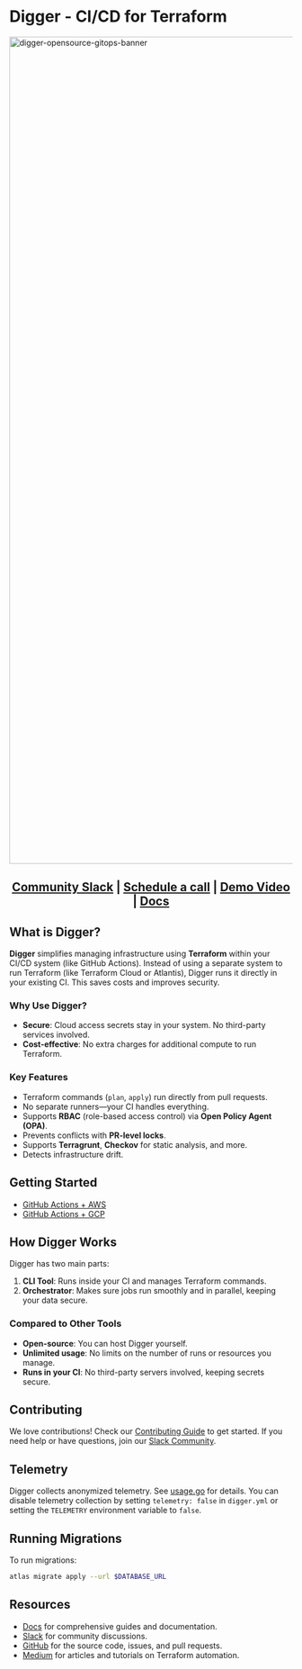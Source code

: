 
# Digger - CI/CD for Terraform

<img width="1470" alt="digger-opensource-gitops-banner" src="https://github.com/diggerhq/digger/assets/1280498/7fb44db3-38ca-4021-8714-87a2f1a14982">

<h2 align="center">
  <a href="https://join.slack.com/t/diggertalk/shared_invite/zt-1tocl4w0x-E3RkpPiK7zQkehl8O78g8Q">Community Slack</a> |
  <a href="https://calendly.com/diggerdev/diggerdemo">Schedule a call</a> |
  <a href="https://www.loom.com/share/51f27994d95f4dc5bb6eea579e1fa8dc?sid=403f161a-6c0b-44ac-af57-cc9b56190f64">Demo Video</a> |
  <a href="https://docs.digger.dev/">Docs</a>
</h2>

## What is Digger?

**Digger** simplifies managing infrastructure using **Terraform** within your CI/CD system (like GitHub Actions). Instead of using a separate system to run Terraform (like Terraform Cloud or Atlantis), Digger runs it directly in your existing CI. This saves costs and improves security.

### Why Use Digger?

- **Secure**: Cloud access secrets stay in your system. No third-party services involved.
- **Cost-effective**: No extra charges for additional compute to run Terraform.

### Key Features

- Terraform commands (`plan`, `apply`) run directly from pull requests.
- No separate runners—your CI handles everything.
- Supports **RBAC** (role-based access control) via **Open Policy Agent (OPA)**.
- Prevents conflicts with **PR-level locks**.
- Supports **Terragrunt**, **Checkov** for static analysis, and more.
- Detects infrastructure drift.

## Getting Started

- [GitHub Actions + AWS](https://docs.digger.dev/getting-started/github-actions-+-aws)
- [GitHub Actions + GCP](https://docs.digger.dev/getting-started/github-actions-and-gcp)

## How Digger Works

Digger has two main parts:

1. **CLI Tool**: Runs inside your CI and manages Terraform commands.
2. **Orchestrator**: Makes sure jobs run smoothly and in parallel, keeping your data secure.

### Compared to Other Tools

- **Open-source**: You can host Digger yourself.
- **Unlimited usage**: No limits on the number of runs or resources you manage.
- **Runs in your CI**: No third-party servers involved, keeping secrets secure.

## Contributing

We love contributions! Check our [Contributing Guide](CONTRIBUTING.md) to get started. If you need help or have questions, join our [Slack Community](https://join.slack.com/t/diggertalk/shared_invite/zt-1tocl4w0x-E3RkpPiK7zQkehl8O78g8Q).

## Telemetry

Digger collects anonymized telemetry. See [usage.go](https://github.com/diggerhq/digger/blob/develop/cli/pkg/usage/usage.go) for details. You can disable telemetry collection by setting `telemetry: false` in `digger.yml` or setting the `TELEMETRY` environment variable to `false`.

## Running Migrations

To run migrations:

```bash
atlas migrate apply --url $DATABASE_URL
```

## Resources

- [Docs](https://docs.digger.dev/) for comprehensive guides and documentation.
- [Slack](https://join.slack.com/t/diggertalk/shared_invite/zt-1tocl4w0x-E3RkpPiK7zQkehl8O78g8Q) for community discussions.
- [GitHub](https://github.com/diggerhq/digger) for the source code, issues, and pull requests.
- [Medium](https://medium.com/@DiggerHQ) for articles and tutorials on Terraform automation.

